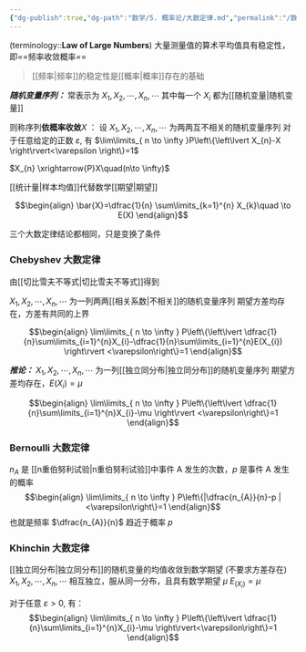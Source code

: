 ```yaml
---
{"dg-publish":true,"dg-path":"数学/5. 概率论/大数定律.md","permalink":"/数学/5. 概率论/大数定律/","dgPassFrontmatter":true,"noteIcon":"","created":"2024-10-08T17:07:59.380+08:00","updated":"2025-04-14T11:45:27.738+08:00"}
---
```



(terminology::**Law of Large Numbers**)
大量测量值的算术平均值具有稳定性，即==频率收敛概率==
>[[频率\|频率]]的稳定性是[[概率\|概率]]存在的基础


***随机变量序列：***
常表示为 $X_{1},X_{2},\cdots,X_{n},\cdots$ 
其中每一个 $X_{i}$ 都为[[随机变量\|随机变量]]

则称序列**依概率收敛**$X$  ：
设 $X_{1},X_{2},\cdots,X_{n},\cdots$ 为两两互不相关的随机变量序列
对于任意给定的正数 $\varepsilon$, 有 $\lim\limits_{ n \to \infty }P\left\{\left\lvert  X_{n}-X \right\rvert<\varepsilon \right\}=1$

 $X_{n} \xrightarrow{P}X\quad(n\to \infty)$


[[统计量\|样本均值]]代替数学[[期望\|期望]]

$$\begin{align}
\bar{X}=\dfrac{1}{n} \sum\limits_{k=1}^{n} X_{k}\quad \to E(X)
\end{align}$$

三个大数定律结论都相同，只是变换了条件

### Chebyshev 大数定律
由[[切比雪夫不等式\|切比雪夫不等式]]得到

$X_{1},X_{2},\cdots,X_{n},\cdots$ 为一列两两[[相关系数\|不相关]]的随机变量序列
期望方差均存在，方差有共同的上界

$$\begin{align}
\lim\limits_{ n \to \infty } P\left\{\left\lvert  \dfrac{1}{n}\sum\limits_{i=1}^{n}X_{i}-\dfrac{1}{n}\sum\limits_{i=1}^{n}E(X_{i}) \right\rvert <\varepsilon\right\}=1
\end{align}$$

***推论：***
$X_{1},X_{2},\cdots,X_{n},\cdots$ 为一列[[独立同分布\|独立同分布]]的随机变量序列
期望方差均存在，$E(X_{i})=\mu$

$$\begin{align}
\lim\limits_{ n \to \infty } P\left\{\left\lvert  \dfrac{1}{n}\sum\limits_{i=1}^{n}X_{i}-\mu \right\rvert <\varepsilon\right\}=1
\end{align}$$

### Bernoulli 大数定律
$n_{A}$ 是 [[n重伯努利试验\|n重伯努利试验]]中事件 A 发生的次数，$p$ 是事件 A 发生的概率
$$\begin{align}
\lim\limits_{ n \to \infty } P\left\{|\dfrac{n_{A}}{n}-p |<\varepsilon\right\}=1
\end{align}$$
也就是频率 $\dfrac{n_{A}}{n}$ 趋近于概率 $p$

### Khinchin 大数定律
[[独立同分布\|独立同分布]]的随机变量的均值收敛到数学期望
(不要求方差存在)
$X_{1},X_{2},\cdots,X_{n},\cdots$ 相互独立，服从同一分布，且具有数学期望 $\mu$
$E_(X_{i})=\mu$

对于任意 $\varepsilon>0$, 有：
$$\begin{align}
\lim\limits_{ n \to \infty } P\left\{\left\lvert  \dfrac{1}{n}\sum\limits_{i=1}^{n}X_{i}-\mu \right\rvert<\varepsilon\right\}=1
\end{align}$$


